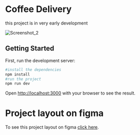# Coffee Delivery
this project is in very early development

![Screenshot_2](https://user-images.githubusercontent.com/35979271/227342550-b99977c4-657c-47d3-8edd-94b61b490a07.png)

## Getting Started

First, run the development server:

```bash
#install the dependencies
npm install 
#run the project
npm run dev

```

Open [http://localhost:3000](http://localhost:3000) with your browser to see the result.

# Project layout on figma
 To see this project layout on figma [click here](https://www.figma.com/file/00MYE1IBMAzePddpgNkCNr/Coffee-Delivery-(Copy)?node-id=2-1550&t=W9y8puwUzahliCm1-0).
